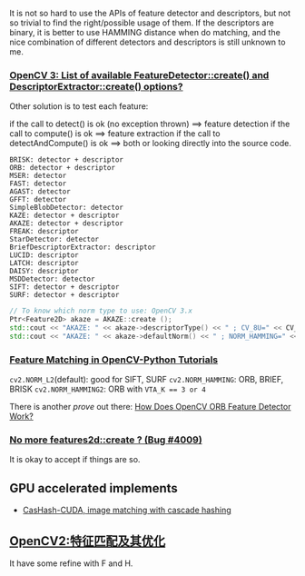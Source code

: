 It is not so hard to use the APIs of feature detector and descriptors, but not so trivial to find the right/possible usage of them. If the descriptors are binary, it is better to use HAMMING distance when do matching, and the nice combination of different detectors and descriptors is still unknown to me.

### [OpenCV 3: List of available FeatureDetector::create() and DescriptorExtractor::create() options?](https://stackoverflow.com/questions/36691050/opencv-3-list-of-available-featuredetectorcreate-and-descriptorextractorc)

Other solution is to test each feature:

if the call to detect() is ok (no exception thrown) ==> feature detection
if the call to compute() is ok ==> feature extraction
if the call to detectAndCompute() is ok ==> both
or looking directly into the source code.

``` vi
BRISK: detector + descriptor
ORB: detector + descriptor
MSER: detector
FAST: detector
AGAST: detector
GFFT: detector
SimpleBlobDetector: detector
KAZE: detector + descriptor
AKAZE: detector + descriptor
FREAK: descriptor
StarDetector: detector
BriefDescriptorExtractor: descriptor
LUCID: descriptor
LATCH: descriptor
DAISY: descriptor
MSDDetector: detector
SIFT: detector + descriptor
SURF: detector + descriptor
```

``` cpp
// To know which norm type to use: OpenCV 3.x
Ptr<Feature2D> akaze = AKAZE::create (); 
std::cout << "AKAZE: " << akaze->descriptorType() << " ; CV_8U=" << CV_8U << std::endl;
std::cout << "AKAZE: " << akaze->defaultNorm() << " ; NORM_HAMMING=" << cv::NORM_HAMMING << std::endl;
```

### [Feature Matching in  OpenCV-Python Tutorials](http://opencv-python-tutroals.readthedocs.io/en/latest/py_tutorials/py_feature2d/py_matcher/py_matcher.html)

`cv2.NORM_L2`(default): good for SIFT, SURF
`cv2.NORM_HAMMING`: ORB, BRIEF, BRISK
`cv2.NORM_HAMMING2`: ORB with `VTA_K == 3 or 4`

There is another *prove* out there: [How Does OpenCV ORB Feature Detector Work?](https://stackoverflow.com/questions/7232651/how-does-opencv-orb-feature-detector-work)

### [No more features2d::create ? (Bug #4009)](http://code.opencv.org/issues/4009)

It is okay to accept if things are so.

## GPU accelerated implements

* [CasHash-CUDA, image matching with cascade hashing](https://github.com/cvcore/CasHash_CUDA)


## [OpenCV2:特征匹配及其优化](http://www.cnblogs.com/wangguchangqing/p/4333873.html)

It have some refine with F and H.